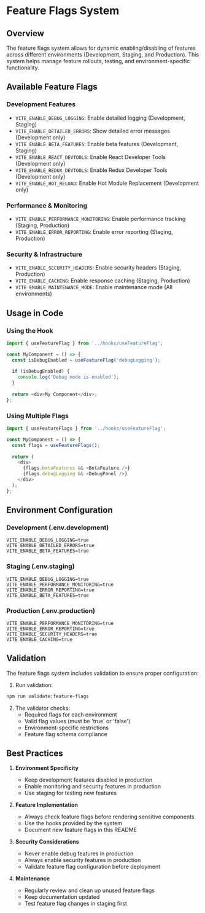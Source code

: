 # Feature Flags System

## Overview
The feature flags system allows for dynamic enabling/disabling of features across different environments (Development, Staging, and Production). This system helps manage feature rollouts, testing, and environment-specific functionality.

## Available Feature Flags

### Development Features
- `VITE_ENABLE_DEBUG_LOGGING`: Enable detailed logging (Development, Staging)
- `VITE_ENABLE_DETAILED_ERRORS`: Show detailed error messages (Development only)
- `VITE_ENABLE_BETA_FEATURES`: Enable beta features (Development, Staging)
- `VITE_ENABLE_REACT_DEVTOOLS`: Enable React Developer Tools (Development only)
- `VITE_ENABLE_REDUX_DEVTOOLS`: Enable Redux Developer Tools (Development only)
- `VITE_ENABLE_HOT_RELOAD`: Enable Hot Module Replacement (Development only)

### Performance & Monitoring
- `VITE_ENABLE_PERFORMANCE_MONITORING`: Enable performance tracking (Staging, Production)
- `VITE_ENABLE_ERROR_REPORTING`: Enable error reporting (Staging, Production)

### Security & Infrastructure
- `VITE_ENABLE_SECURITY_HEADERS`: Enable security headers (Staging, Production)
- `VITE_ENABLE_CACHING`: Enable response caching (Staging, Production)
- `VITE_ENABLE_MAINTENANCE_MODE`: Enable maintenance mode (All environments)

## Usage in Code

### Using the Hook
```typescript
import { useFeatureFlag } from '../hooks/useFeatureFlag';

const MyComponent = () => {
  const isDebugEnabled = useFeatureFlag('debugLogging');
  
  if (isDebugEnabled) {
    console.log('Debug mode is enabled');
  }
  
  return <div>My Component</div>;
};
```

### Using Multiple Flags
```typescript
import { useFeatureFlags } from '../hooks/useFeatureFlag';

const MyComponent = () => {
  const flags = useFeatureFlags();
  
  return (
    <div>
      {flags.betaFeatures && <BetaFeature />}
      {flags.debugLogging && <DebugPanel />}
    </div>
  );
};
```

## Environment Configuration

### Development (.env.development)
```env
VITE_ENABLE_DEBUG_LOGGING=true
VITE_ENABLE_DETAILED_ERRORS=true
VITE_ENABLE_BETA_FEATURES=true
```

### Staging (.env.staging)
```env
VITE_ENABLE_DEBUG_LOGGING=true
VITE_ENABLE_PERFORMANCE_MONITORING=true
VITE_ENABLE_ERROR_REPORTING=true
VITE_ENABLE_BETA_FEATURES=true
```

### Production (.env.production)
```env
VITE_ENABLE_PERFORMANCE_MONITORING=true
VITE_ENABLE_ERROR_REPORTING=true
VITE_ENABLE_SECURITY_HEADERS=true
VITE_ENABLE_CACHING=true
```

## Validation

The feature flags system includes validation to ensure proper configuration:

1. Run validation:
```bash
npm run validate:feature-flags
```

2. The validator checks:
   - Required flags for each environment
   - Valid flag values (must be 'true' or 'false')
   - Environment-specific restrictions
   - Feature flag schema compliance

## Best Practices

1. **Environment Specificity**
   - Keep development features disabled in production
   - Enable monitoring and security features in production
   - Use staging for testing new features

2. **Feature Implementation**
   - Always check feature flags before rendering sensitive components
   - Use the hooks provided by the system
   - Document new feature flags in this README

3. **Security Considerations**
   - Never enable debug features in production
   - Always enable security features in production
   - Validate feature flag configuration before deployment

4. **Maintenance**
   - Regularly review and clean up unused feature flags
   - Keep documentation updated
   - Test feature flag changes in staging first 